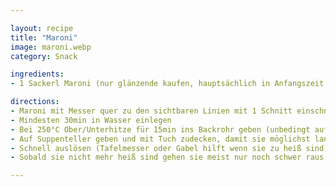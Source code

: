 ```yaml
---

layout: recipe
title: "Maroni"
image: maroni.webp
category: Snack

ingredients:
- 1 Sackerl Maroni (nur glänzende kaufen, hauptsächlich in Anfangszeit im Oktober gut)

directions:
- Maroni mit Messer quer zu den sichtbaren Linien mit 1 Schnitt einschneiden
- Mindesten 30min in Wasser einlegen
- Bei 250°C Ober/Unterhitze für 15min ins Backrohr geben (unbedingt auf ein Backpapier geben sonst wird das Blech sehr schmutzig. Bei guten Maroni sollten fast alle schön aufgehen!
- Auf Suppenteller geben und mit Tuch zudecken, damit sie möglichst lang warm bleiben
- Schnell auslösen (Tafelmesser oder Gabel hilft wenn sie zu heiß sind)
- Sobald sie nicht mehr heiß sind gehen sie meist nur noch schwer raus, also beeilen!

---
```

